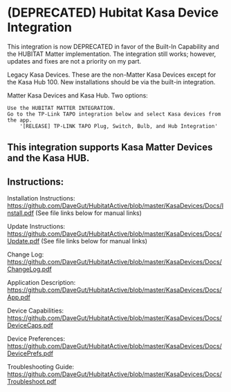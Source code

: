 # (DEPRECATED) Hubitat Kasa Device Integration
This integration is now DEPRECATED in favor of the Built-In Capability and the HUBITAT Matter implementation. The integration still works; however, updates and fixes are not a priority on my part.

Legacy Kasa Devices. These are the non-Matter Kasa Devices except for the Kasa Hub 100. New installations should be via the built-in integration.

Matter Kasa Devices and Kasa Hub. Two options:

    Use the HUBITAT MATTER INTEGRATION.
    Go to the TP-Link TAPO integration below and select Kasa devices from the app.
        '[RELEASE] TP-LINK TAPO Plug, Switch, Bulb, and Hub Integration'

## This integration supports Kasa Matter Devices and the Kasa HUB.

## Instructions:
Installation Instructions:  https://github.com/DaveGut/HubitatActive/blob/master/KasaDevices/Docs/Install.pdf
(See file links below for manual links)

Update Instructions:  https://github.com/DaveGut/HubitatActive/blob/master/KasaDevices/Docs/Update.pdf
(See file links below for manual links)

Change Log:  https://github.com/DaveGut/HubitatActive/blob/master/KasaDevices/Docs/ChangeLog.pdf

Application Description:  https://github.com/DaveGut/HubitatActive/blob/master/KasaDevices/Docs/App.pdf

Device Capabilities:  https://github.com/DaveGut/HubitatActive/blob/master/KasaDevices/Docs/DeviceCaps.pdf

Device Preferences:  https://github.com/DaveGut/HubitatActive/blob/master/KasaDevices/Docs/DevicePrefs.pdf

Troubleshooting Guide:  https://github.com/DaveGut/HubitatActive/blob/master/KasaDevices/Docs/Troubleshoot.pdf
